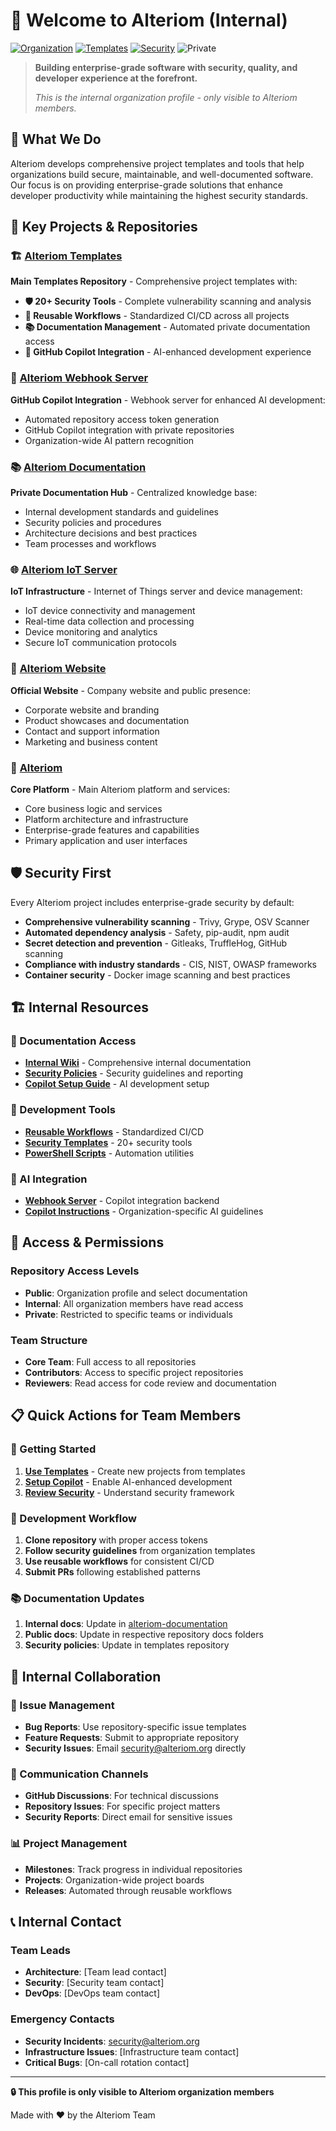 # 🏢 Welcome to Alteriom (Internal)

[![Organization](https://img.shields.io/badge/Organization-Alteriom-blue.svg)](https://github.com/Alteriom)
[![Templates](https://img.shields.io/badge/Templates-Available-green.svg)](https://github.com/Alteriom/alteriom-templates)
[![Security](https://img.shields.io/badge/Security-First-red.svg)](https://github.com/Alteriom/alteriom-templates/tree/main/security-templates)
![Private](https://img.shields.io/badge/Access-Organization%20Only-orange.svg)

> **Building enterprise-grade software with security, quality, and developer experience at the forefront.**
>
> *This is the internal organization profile - only visible to Alteriom members.*

## 🚀 What We Do

Alteriom develops comprehensive project templates and tools that help organizations build secure, maintainable, and well-documented software. Our focus is on providing enterprise-grade solutions that enhance developer productivity while maintaining the highest security standards.

## 🎯 Key Projects & Repositories

### 🏗️ [Alteriom Templates](https://github.com/Alteriom/alteriom-templates)

**Main Templates Repository** - Comprehensive project templates with:

- **🛡️ 20+ Security Tools** - Complete vulnerability scanning and analysis
- **🔄 Reusable Workflows** - Standardized CI/CD across all projects
- **📚 Documentation Management** - Automated private documentation access
- **🤖 GitHub Copilot Integration** - AI-enhanced development experience

### 🔧 [Alteriom Webhook Server](https://github.com/Alteriom/alteriom-webhook-server)

**GitHub Copilot Integration** - Webhook server for enhanced AI development:

- Automated repository access token generation
- GitHub Copilot integration with private repositories
- Organization-wide AI pattern recognition

### 📚 [Alteriom Documentation](https://github.com/Alteriom/alteriom-documentation)

**Private Documentation Hub** - Centralized knowledge base:

- Internal development standards and guidelines
- Security policies and procedures
- Architecture decisions and best practices
- Team processes and workflows

### 🌐 [Alteriom IoT Server](https://github.com/Alteriom/alteriom-IoT-server)

**IoT Infrastructure** - Internet of Things server and device management:

- IoT device connectivity and management
- Real-time data collection and processing
- Device monitoring and analytics
- Secure IoT communication protocols

### 🎨 [Alteriom Website](https://github.com/Alteriom/alteriom-website)

**Official Website** - Company website and public presence:

- Corporate website and branding
- Product showcases and documentation
- Contact and support information
- Marketing and business content

### 🏢 [Alteriom](https://github.com/Alteriom/Alteriom)

**Core Platform** - Main Alteriom platform and services:

- Core business logic and services
- Platform architecture and infrastructure
- Enterprise-grade features and capabilities
- Primary application and user interfaces

## 🛡️ Security First

Every Alteriom project includes enterprise-grade security by default:

- **Comprehensive vulnerability scanning** - Trivy, Grype, OSV Scanner
- **Automated dependency analysis** - Safety, pip-audit, npm audit
- **Secret detection and prevention** - Gitleaks, TruffleHog, GitHub scanning
- **Compliance with industry standards** - CIS, NIST, OWASP frameworks
- **Container security** - Docker image scanning and best practices

## 🏗️ Internal Resources

### 📖 Documentation Access

- **[Internal Wiki](https://github.com/Alteriom/alteriom-documentation)** - Comprehensive internal documentation
- **[Security Policies](https://github.com/Alteriom/alteriom-templates/blob/main/SECURITY.md)** - Security guidelines and reporting
- **[Copilot Setup Guide](https://github.com/Alteriom/alteriom-templates/blob/main/docs/GITHUB_COPILOT_INTEGRATION.md)** - AI development setup

### 🔧 Development Tools

- **[Reusable Workflows](https://github.com/Alteriom/alteriom-templates/tree/main/.github/workflows/reusable)** - Standardized CI/CD
- **[Security Templates](https://github.com/Alteriom/alteriom-templates/tree/main/security-templates)** - 20+ security tools
- **[PowerShell Scripts](https://github.com/Alteriom/alteriom-templates/tree/main/scripts)** - Automation utilities

### 🤖 AI Integration

- **[Webhook Server](https://github.com/Alteriom/alteriom-webhook-server)** - Copilot integration backend
- **[Copilot Instructions](https://github.com/Alteriom/alteriom-templates/blob/main/.github/copilot-instructions.md)** - Organization-specific AI guidelines

## 🔑 Access & Permissions

### Repository Access Levels

- **Public**: Organization profile and select documentation
- **Internal**: All organization members have read access
- **Private**: Restricted to specific teams or individuals

### Team Structure

- **Core Team**: Full access to all repositories
- **Contributors**: Access to specific project repositories
- **Reviewers**: Read access for code review and documentation

## 📋 Quick Actions for Team Members

### 🚀 Getting Started

1. **[Use Templates](https://github.com/Alteriom/alteriom-templates)** - Create new projects from templates
2. **[Setup Copilot](https://github.com/Alteriom/alteriom-templates/blob/main/docs/GITHUB_COPILOT_INTEGRATION.md)** - Enable AI-enhanced development
3. **[Review Security](https://github.com/Alteriom/alteriom-templates/tree/main/security-templates)** - Understand security framework

### 🔧 Development Workflow

1. **Clone repository** with proper access tokens
2. **Follow security guidelines** from organization templates
3. **Use reusable workflows** for consistent CI/CD
4. **Submit PRs** following established patterns

### 📚 Documentation Updates

1. **Internal docs**: Update in [alteriom-documentation](https://github.com/Alteriom/alteriom-documentation)
2. **Public docs**: Update in respective repository docs folders
3. **Security policies**: Update in templates repository

## 🤝 Internal Collaboration

### 🐛 Issue Management

- **Bug Reports**: Use repository-specific issue templates
- **Feature Requests**: Submit to appropriate repository
- **Security Issues**: Email <security@alteriom.org> directly

### 💬 Communication Channels

- **GitHub Discussions**: For technical discussions
- **Repository Issues**: For specific project matters
- **Security Reports**: Direct email for sensitive issues

### 📊 Project Management

- **Milestones**: Track progress in individual repositories
- **Projects**: Organization-wide project boards
- **Releases**: Automated through reusable workflows

## 📞 Internal Contact

### Team Leads

- **Architecture**: [Team lead contact]
- **Security**: [Security team contact]
- **DevOps**: [DevOps team contact]

### Emergency Contacts

- **Security Incidents**: <security@alteriom.org>
- **Infrastructure Issues**: [Infrastructure team contact]
- **Critical Bugs**: [On-call rotation contact]

---

**🔒 This profile is only visible to Alteriom organization members**

Made with ❤️ by the Alteriom Team
